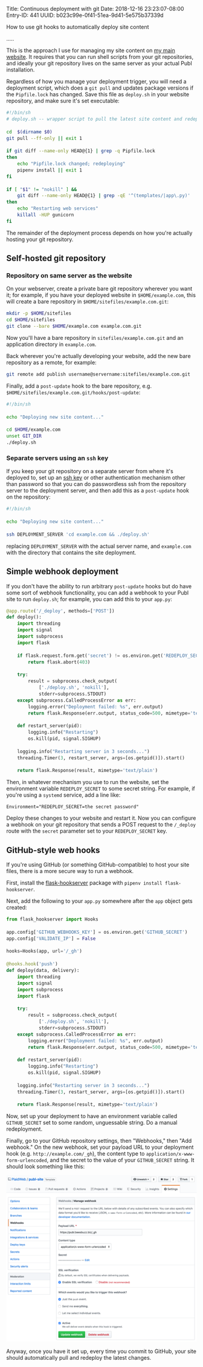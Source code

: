 Title: Continuous deployment with git
Date: 2018-12-16 23:23:07-08:00
Entry-ID: 441
UUID: b023c99e-0f41-51ea-9d41-5e575b37339d

How to use git hooks to automatically deploy site content

.....

This is the approach I use for managing my site content on [my main website](http://beesbuzz.biz). It requires that you can run shell scripts from your git repositories, and ideally your git repository lives on the same server as your actual Publ installation.

Regardless of how you manage your deployment trigger, you will need a deployment script, which does a `git pull` and updates package versions if the `Pipfile.lock` has changed. Save this file as `deploy.sh` in your website repository, and make sure it's set executable:

```bash
#!/bin/sh
# deploy.sh -- wrapper script to pull the latest site content and redeploy

cd  $(dirname $0)
git pull --ff-only || exit 1

if git diff --name-only HEAD@{1} | grep -q Pipfile.lock
then
    echo "Pipfile.lock changed; redeploying"
    pipenv install || exit 1
fi

if [ "$1" != "nokill" ] &&
    git diff --name-only HEAD@{1} | grep -qE '^(templates/|app\.py)'
then
    echo "Restarting web services"
    killall -HUP gunicorn
fi
```

The remainder of the deployment process depends on how you're actually hosting your git repository.

## Self-hosted git repository

### Repository on same server as the website

On your webserver, create a private bare git repository wherever you want it; for example, if you have your deployed website in `$HOME/example.com`, this will create a bare repository in `$HOME/sitefiles/example.com.git`:

```bash
mkdir -p $HOME/sitefiles
cd $HOME/sitefiles
git clone --bare $HOME/example.com example.com.git
```

Now you'll have a bare repository in `sitefiles/example.com.git` and an application directory in `example.com`.

Back wherever you're actually developing your website, add the new bare repository as a remote, for example:

```bash
git remote add publish username@servername:sitefiles/example.com.git
```

Finally, add a `post-update` hook to the bare repository, e.g. `$HOME/sitefiles/example.com.git/hooks/post-update`:

```bash
#!/bin/sh

echo "Deploying new site content..."

cd $HOME/example.com
unset GIT_DIR
./deploy.sh
```

### Separate servers using an `ssh` key

If you keep your git repository on a separate server from where it's deployed to, set up an [ssh key](https://www.ssh.com/ssh/key/) or other authentication mechanism other than password so that you can do passwordless ssh from the repository server to the deployment server, and then add this as a `post-update` hook on the repository:

```bash
#!/bin/sh

echo "Deploying new site content..."

ssh DEPLOYMENT_SERVER 'cd example.com && ./deploy.sh'
```

replacing `DEPLOYMENT_SERVER` with the actual server name, and `example.com` with the directory that contains the site deployment.

## Simple webhook deployment

If you don't have the ability to run arbitrary `post-update` hooks but do have some sort of webhook functionality, you can add a webhook to your Publ site to run `deploy.sh`; for example, you can add this to your `app.py`:

```python
@app.route('/_deploy', methods=['POST'])
def deploy():
    import threading
    import signal
    import subprocess
    import flask

    if flask.request.form.get('secret') != os.environ.get('REDEPLOY_SECRET'):
        return flask.abort(403)

    try:
        result = subprocess.check_output(
            ['./deploy.sh', 'nokill'],
            stderr=subprocess.STDOUT)
    except subprocess.CalledProcessError as err:
        logging.error("Deployment failed: %s", err.output)
        return flask.Response(err.output, status_code=500, mimetype='text/plain')

    def restart_server(pid):
        logging.info("Restarting")
        os.kill(pid, signal.SIGHUP)

    logging.info("Restarting server in 3 seconds...")
    threading.Timer(3, restart_server, args=[os.getpid()]).start()

    return flask.Response(result, mimetype='text/plain')
```

Then,  in whatever mechanism you use to run the website, set the environment variable `REDEPLOY_SECRET` to some secret string. For example, if you're using a `systemd` service, add a line like:

    Environment="REDEPLOY_SECRET=the secret password"

Deploy these changes to your website and restart it. Now you can configure a webhook on your git repository that sends a POST request to the `/_deploy` route with the `secret` parameter set to your `REDEPLOY_SECRET` key.

## GitHub-style web hooks

If you're using GitHub (or something GitHub-compatible) to host your site files, there is a more secure way to run a webhook.

First, install the [flask-hookserver](https://pypi.org/project/flask-hookserver) package with `pipenv install flask-hookserver`.

Next, add the following to your `app.py` somewhere after the `app` object gets created:

```python
from flask_hookserver import Hooks

app.config['GITHUB_WEBHOOKS_KEY'] = os.environ.get('GITHUB_SECRET')
app.config['VALIDATE_IP'] = False

hooks=Hooks(app, url='/_gh')

@hooks.hook('push')
def deploy(data, delivery):
    import threading
    import signal
    import subprocess
    import flask

    try:
        result = subprocess.check_output(
            ['./deploy.sh', 'nokill'],
            stderr=subprocess.STDOUT)
    except subprocess.CalledProcessError as err:
        logging.error("Deployment failed: %s", err.output)
        return flask.Response(err.output, status_code=500, mimetype='text/plain')

    def restart_server(pid):
        logging.info("Restarting")
        os.kill(pid, signal.SIGHUP)

    logging.info("Restarting server in 3 seconds...")
    threading.Timer(3, restart_server, args=[os.getpid()]).start()

    return flask.Response(result, mimetype='text/plain')
```

Now, set up your deployment to have an environment variable called `GITHUB_SECRET` set to some random, unguessable string. Do a manual redeployment.

Finally, go to your GitHub repository settings, then "Webhooks," then "Add webhook." On the new webhook, set your payload URL to your deployment hook (e.g. `http://example.com/_gh`), the content type to `application/x-www-form-urlencoded`, and the secret to the value of your `GITHUB_SECRET` string. It should look something like this:

![Configuration settings for the GitHub webhooks{scale=2}](github-webhook-setup.png)

Anyway, once you have it set up, every time you commit to GitHub, your site should automatically pull and redeploy the latest changes.
